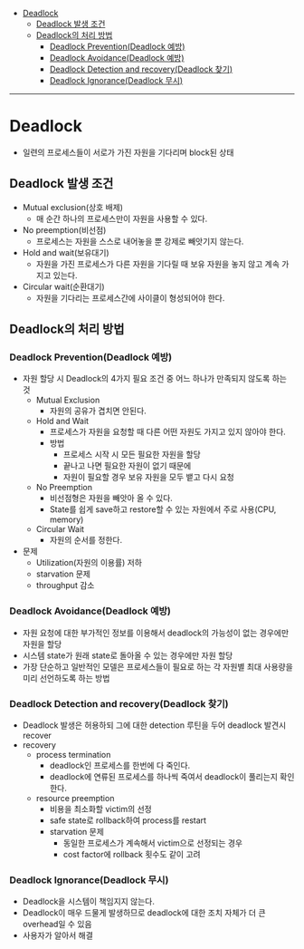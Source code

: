 - [Deadlock](#deadlock)
  - [Deadlock 발생 조건](#deadlock-발생-조건)
  - [Deadlock의 처리 방법](#deadlock의-처리-방법)
    - [Deadlock Prevention(Deadlock 예방)](#deadlock-preventiondeadlock-예방)
    - [Deadlock Avoidance(Deadlock 예방)](#deadlock-avoidancedeadlock-예방)
    - [Deadlock Detection and recovery(Deadlock 찾기)](#deadlock-detection-and-recoverydeadlock-찾기)
    - [Deadlock Ignorance(Deadlock 무시)](#deadlock-ignorancedeadlock-무시)
  



---
# Deadlock
- 일련의 프로세스들이 서로가 가진 자원을 기다리며 block된 상태


## Deadlock 발생 조건
- Mutual exclusion(상호 배제)
  - 매 순간 하나의 프로세스만이 자원을 사용할 수 있다.
- No preemption(비선점)
  - 프로세스는 자원을 스스로 내어놓을 뿐 강제로 빼앗기지 않는다.
- Hold and wait(보유대기)
  - 자원을 가진 프로세스가 다른 자원을 기다릴 때 보유 자원을 놓지 않고 계속 가지고 있는다.
- Circular wait(순환대기)
  - 자원을 기다리는 프로세스간에 사이클이 형성되어야 한다.

## Deadlock의 처리 방법

### Deadlock Prevention(Deadlock 예방)
- 자원 할당 시 Deadlock의 4가지 필요 조건 중 어느 하나가 만족되지 않도록 하는 것
  - Mutual Exclusion
    - 자원의 공유가 겹치면 안된다.
  - Hold and Wait
    - 프로세스가 자원을 요청할 때 다른 어떤 자원도 가지고 있지 않아야 한다.
    - 방법
      - 프로세스 시작 시 모든 필요한 자원을 할당
      - 끝나고 나면 필요한 자원이 없기 때문에
      - 자원이 필요할 경우 보유 자원을 모두 뱉고 다시 요청
  - No Preemption
    - 비선점형은 자원을 빼앗아 올 수 있다.
    - State를 쉽게 save하고 restore할 수 있는 자원에서 주로 사용(CPU, memory)
  - Circular Wait
    - 자원의 순서를 정한다.
- 문제
    - Utilization(자원의 이용률) 저하
    - starvation 문제 
    - throughput 감소


### Deadlock Avoidance(Deadlock 예방)
- 자원 요청에 대한 부가적인 정보를 이용해서 deadlock의 가능성이 없는 경우에만 자원을 할당
- 시스템 state가 원래 state로 돌아올 수 있는 경우에만 자원 할당
- 가장 단순하고 일반적인 모델은 프로세스들이 필요로 하는 각 자원별 최대 사용량을 미리 선언하도록 하는 방법


### Deadlock Detection and recovery(Deadlock 찾기)
- Deadlock 발생은 허용하되 그에 대한 detection 루틴을 두어 deadlock 발견시 recover
- recovery
  - process termination
    - deadlock인 프로세스를 한번에 다 죽인다.
    - deadlock에 연류된 프로세스를 하나씩 죽여서 deadlock이 풀리는지 확인한다.
  - resource preemption
    - 비용을 최소화할 victim의 선정
    - safe state로 rollback하여 process를 restart
    - starvation 문제
      - 동일한 프로세스가 계속해서 victim으로 선정되는 경우
      - cost factor에 rollback 횟수도 같이 고려

### Deadlock Ignorance(Deadlock 무시)
- Deadlock을 시스템이 책임지지 않는다.
- Deadlock이 매우 드물게 발생하므로 deadlock에 대한 조치 자체가 더 큰 overhead일 수 있음
- 사용자가 알아서 해결



